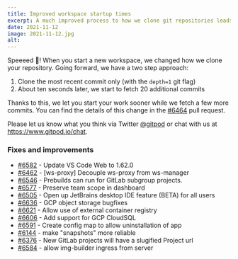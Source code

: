 ```yaml
---
title: Improved workspace startup times
excerpt: A much improved process to how we clone git repositories leads to faster workspace startups.
date: 2021-11-12
image: 2021-11-12.jpg
alt:
---
```


<script>
  import Contributors from "$lib/components/changelog/contributors.svelte";
</script>

Speeeed 🚀! When you start a new workspace, we changed how we clone your repository. Going forward, we have a two step approach:

1. Clone the most recent commit only (with the `depth=1` git flag)
1. About ten seconds later, we start to fetch 20 additional commits

Thanks to this, we let you start your work sooner while we fetch a few more commits. You can find the details of this change in the [#6464](https://github.com/gitpod-io/gitpod/pull/6464) pull request.

Please let us know what you think via Twitter [@gitpod](https://twitter.com/gitpod) or chat with us at https://www.gitpod.io/chat.

<p><Contributors usernames="JanKoehnlein,akosyakov,aledbf,corneliusludmann,csweichel,geropl,iQQBot,jeanp413,svenefftinge" /></p>

### Fixes and improvements

- [#6582](https://github.com/gitpod-io/gitpod/pull/6582) - Update VS Code Web to 1.62.0 <Contributors usernames="corneliusludmann,jeanp413" />
- [#6462](https://github.com/gitpod-io/gitpod/pull/6462) - [ws-proxy] Decouple ws-proxy from ws-manager <Contributors usernames="JanKoehnlein,akosyakov,aledbf,corneliusludmann,csweichel,geropl" />
- [#6546](https://github.com/gitpod-io/gitpod/pull/6546) - Prebuilds can run for GitLab subgroup projects. <Contributors usernames="JanKoehnlein,gtsiolis,jldec,laushinka,svenefftinge" />
- [#6577](https://github.com/gitpod-io/gitpod/pull/6577) - Preserve team scope in dashboard <Contributors usernames="gtsiolis,laushinka" />
- [#6505](https://github.com/gitpod-io/gitpod/pull/6505) - Open up JetBrains desktop IDE feature (BETA) for all users <Contributors usernames="corneliusludmann,laushinka" />
- [#6636](https://github.com/gitpod-io/gitpod/pull/6636) - GCP object storage bugfixes <Contributors usernames="MrSimonEmms,csweichel" />
- [#6621](https://github.com/gitpod-io/gitpod/pull/6621) - Allow use of external container registry <Contributors usernames="MrSimonEmms,csweichel" />
- [#6606](https://github.com/gitpod-io/gitpod/pull/6606) - Add support for GCP CloudSQL <Contributors usernames="MrSimonEmms,csweichel" />
- [#6591](https://github.com/gitpod-io/gitpod/pull/6591) - Create config map to allow uninstallation of app <Contributors usernames="MrSimonEmms,csweichel" />
- [#6144](https://github.com/gitpod-io/gitpod/pull/6144) - make "snapshots" more reliable <Contributors usernames="JanKoehnlein,akosyakov,csweichel,geropl,gtsiolis,shaal" />
- [#6376](https://github.com/gitpod-io/gitpod/pull/6376) - New GitLab projects will have a slugified Project url <Contributors usernames="AlexTugarev,JanKoehnlein,gtsiolis,jldec,laushinka" />
- [#6584](https://github.com/gitpod-io/gitpod/pull/6584) - allow img-builder ingress from server <Contributors usernames="MrSimonEmms,csweichel" />
